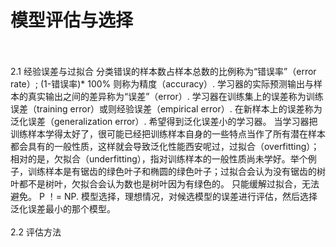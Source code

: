 # 模型评估与选择     
</br>
</br>
2.1 经验误差与过拟合          
分类错误的样本数占样本总数的比例称为“错误率”（error rate）; (1-错误率)* 100% 则称为精度（accuracy）.      
学习器的实际预测输出与样本的真实输出之间的差异称为“误差”（error）. 学习器在训练集上的误差称为训练误差（training error）或则经验误差（empirical error）. 在新样本上的误差称为泛化误差（generalization error）. 希望得到泛化误差小的学习器。      
当学习器把训练样本学得太好了，很可能已经把训练样本自身的一些特点当作了所有潜在样本都会具有的一般性质，这样就会导致泛化性能西安呢过，过拟合（overfitting）；相对的是，欠拟合（underfitting），指对训练样本的一般性质尚未学好。举个例子，训练样本是有锯齿的绿色叶子和椭圆的绿色叶子；过拟合会认为没有锯齿的树叶都不是树叶，欠拟合会认为数也是树叶因为有绿色的。         
只能缓解过拟合，无法避免。 P ！= NP.     
模型选择，理想情况，对候选模型的误差进行评估，然后选择泛化误差最小的那个模型。    
</br>
</br>
2.2 评估方法       



